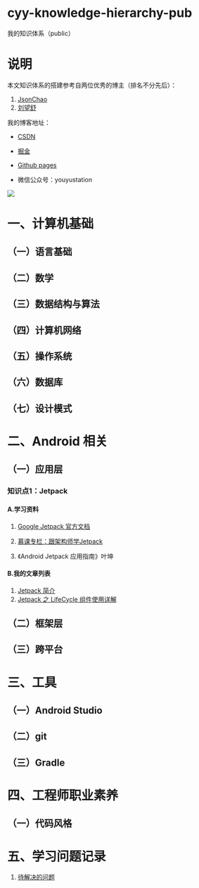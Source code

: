 # cyy-knowledge-hierarchy-pub
我的知识体系（public）

# 说明

本文知识体系的搭建参考自两位优秀的博主（排名不分先后）：
1. [JsonChao](https://github.com/JsonChao)
2. [刘望舒](http://liuwangshu.cn/)

我的博客地址：

- [CSDN](https://blog.csdn.net/sinat_35109311)

- [掘金](https://juejin.im/user/1556564193584039/posts)

- [Github pages](https://yancechen.github.io/)

- 微信公众号：youyustation 

![](https://p6-juejin.byteimg.com/tos-cn-i-k3u1fbpfcp/206300f1b02d4ec0a43d575662a899c8~tplv-k3u1fbpfcp-zoom-1.image)

# 一、计算机基础

## （一）语言基础
## （二）数学
## （三）数据结构与算法
## （四）计算机网络
## （五）操作系统
## （六）数据库
## （七）设计模式

# 二、Android 相关

## （一）应用层

### 知识点1：Jetpack

#### A.学习资料

1. [Google Jetpack 官方文档](https://developer.android.google.cn/jetpack)

2. [慕课专栏：跟架构师学Jetpack](https://www.imooc.com/u/index/read)

3. 《Android Jetpack 应用指南》叶坤

#### B.我的文章列表

1. [Jetpack 简介](https://blog.csdn.net/sinat_35109311/article/details/108670581)
2. [Jetpack 之 LifeCycle 组件使用详解](https://blog.csdn.net/sinat_35109311/article/details/108670617)

## （二）框架层
## （三）跨平台

# 三、工具

## （一）Android Studio
## （二）git
## （三）Gradle

# 四、工程师职业素养

## （一）代码风格

# 五、学习问题记录

1. [待解决的问题](doc/学习问题记录/待解决的问题.md)